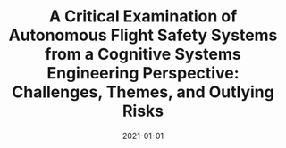 ---
title: "A Critical Examination of Autonomous Flight Safety Systems from a Cognitive Systems Engineering Perspective: Challenges, Themes, and Outlying Risks"
collection: publications
permalink: /publication/2021-01-01-pub6
excerpt: 'Flight safety systems (FSS) act as a method to terminate off-nominal rocket launches which threaten public safety. Traditional FSS delegate decision authority to an experienced Mission Flight Control Officer (MFCO) tasked with flight termination decisions, observing multiple points of telemetry data in real time to ensure nominal flight status. This study examines the engineering trade-offs, complexities, and pitfalls introduced by automating this key safety task through autonomous flight safety systems (AFSS). We approach this problem from a cognitive systems engineering perspective, connecting aspects of AFSS to existing literature in human-machine teaming and resilience engineering. Based on information gathered from a series of semi-structured interviews performed with various subject matter experts (mission controllers, regulators, engineers, amongst others) and existing literature, we outline a list of four assumptions underlying AFSS operations: [1] The system is fully autonomous, [2] An exhaustive flight safety analysis has been performed [3] The system will be able to respond appropriately to the world, and [4] MFCO expertise can be captured in (or translated to) software. Our findings highlight that, while the benefits of AFSS hold great promise for increasing the viability of commercial space operations, the automation of an irreversible, instantaneous, and complex decision-making task brings with it significant challenges and risks. We propose directions for further research to minimize the likelihood of errant, expensive, and dangerous flight terminations by an automated agent.'
date: 2021-01-01
venue: 'Proceedings of the 72nd International Astronautical Congress (IAC)'
---